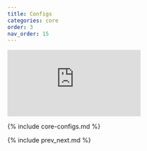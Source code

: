 ```yaml
---
title: Configs
categories: core
order: 3
nav_order: 15
---
```


<div class="video-box"><div class="video-container"><iframe src="https://www.youtube.com/embed/cAQ2YIxA3fQ" frameborder="0" allowfullscreen=""></iframe></div></div>

{% include core-configs.md %}

{% include prev_next.md %}
